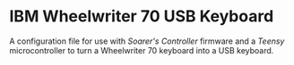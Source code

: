 # IBM Wheelwriter 70 USB Keyboard
A configuration file for use with *Soarer's Controller* firmware and a *Teensy* microcontroller to turn a Wheelwriter 70 keyboard into a USB keyboard.
